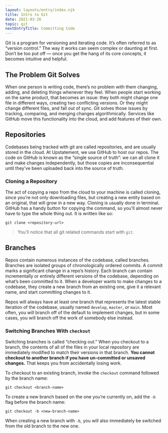 ```yaml
---
layout: layouts/entry/index.njk
title: Intro to Git
date: 2021-03-26
topic: git
nextEntryTitle: Committing Code
---
```


Git is a program for versioning and iterating code. It’s often referred to as “version control.” The way it works can seem complex or daunting at first. Don’t be too put off &mdash; once you get the hang of its core concepts, it becomes intuitive and helpful.

## The Problem Git Solves

When one person is writing code, there’s no problem with them changing, adding, and deleting things whenever they feel. When people start working on the same product, that becomes an issue: they both might change one file in different ways, creating two conflicting versions. Or they might change different files, and fall out of sync. Git solves those issues by tracking, comparing, and merging changes algorithmically. Services like GitHub move this functionality into the cloud, and add features of their own.

## Repositories

Codebases being tracked with git are called repositories, and are usually stored in the cloud. At Upstatement, we use GitHub to host our repos. The code on GitHub is known as the “single source of truth”: we can all clone it and make changes independently, but those copies are inconsequential until they’ve been uploaded back into the source of truth.

### Cloning a Repository

The act of copying a repo from the cloud to your machine is called cloning, since you’re not only downloading files, but creating a new entity based on an original, that will grow in a new way. Cloning is usually done in terminal. GitHub has a handy button for copying the command, so you’ll almost never have to type the whole thing out. It is written like so:

```shell
git clone <repository-url>
```

> You’ll notice that all git related commands start with `git`.

## Branches

Repos contain numerous instances of the codebase, called branches. Branches are isolated groups of chronologically ordered commits. A commit marks a significant change in a repo’s history. Each branch can contain incrementally or entirely different versions of the codebase, depending on what’s been committed to it. When a developer wants to make changes to a codebase, they create a new branch from an existing one, give it a relevant name, and start committing changes to it.

Repos will always have at least one branch that represents the latest stable iteration of the codebase, usually named `develop`, `master`, or `main`. Most often, you will branch off of the default to implement changes, but in some cases, you will branch off the work of somebody else instead.

### Switching Branches With `checkout`

Switching branches is called “checking out.” When you checkout to a branch, the contents of all of the files in your local repository are immediately modified to match their versions in that branch. **You cannot checkout to another branch if you have un-committed or unsaved changes.** That keeps you from accidentally losing work.

To checkout to an existing branch, invoke the `checkout` command followed by the branch name:

```shell
git checkout <branch-name>
```

To create a new branch based on the one you’re currently on, add the `-b` flag before the branch name:

```shell
git checkout -b <new-branch-name>
```

When creating a new branch with `-b`, you will also immediately be switched from the old branch to the new one.
